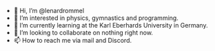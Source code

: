 - 👋 Hi, I’m @lenardrommel
- 👀 I’m interested in physics, gymnastics and programming.
- 🌱 I’m currently learning at the Karl Eberhards University in Germany.
- 💞️ I’m looking to collaborate on nothing right now.
- 📫 How to reach me via mail and Discord.

<!---
lenardrommel/lenardrommel is a ✨ special ✨ repository because its `README.md` (this file) appears on your GitHub profile.
You can click the Preview link to take a look at your changes.
--->
